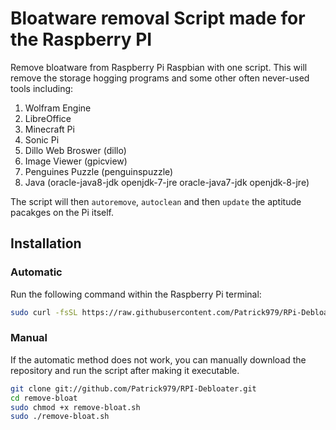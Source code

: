 # Bloatware removal Script made for the Raspberry PI
Remove bloatware from Raspberry Pi Raspbian with one script. This will remove the storage hogging programs and some other often never-used tools including:

1. Wolfram Engine
2. LibreOffice
3. Minecraft Pi
4. Sonic Pi 
5. Dillo Web Broswer (dillo)
6. Image Viewer (gpicview)
7. Penguines Puzzle (penguinspuzzle)
8. Java (oracle-java8-jdk openjdk-7-jre oracle-java7-jdk openjdk-8-jre)

The script will then `autoremove`, `autoclean` and then `update` the aptitude pacakges on the Pi itself.

## Installation

### Automatic
Run the following command within the Raspberry Pi terminal:

```bash
sudo curl -fsSL https://raw.githubusercontent.com/Patrick979/RPi-Debloater/master/remove-bloat.sh | bash
```

### Manual
If the automatic method does not work, you can manually download the repository and run the script after making it executable.

```bash
git clone git://github.com/Patrick979/RPI-Debloater.git
cd remove-bloat
sudo chmod +x remove-bloat.sh
sudo ./remove-bloat.sh
```
